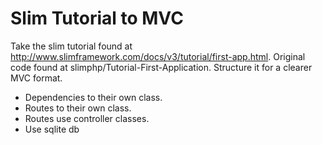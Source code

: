 # Slim Tutorial to MVC
Take the slim tutorial found at http://www.slimframework.com/docs/v3/tutorial/first-app.html. Original code found at slimphp/Tutorial-First-Application. Structure it for a clearer MVC format.

* Dependencies to their own class. 
* Routes to their own class. 
* Routes use controller classes. 
* Use sqlite db